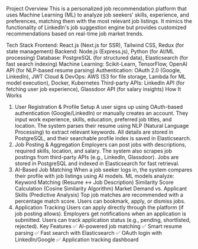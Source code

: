Project Overview
This is a personalized job recommendation platform that uses Machine Learning (ML) to analyze job seekers’ skills, experience, and preferences, matching them with the most relevant job listings. It mimics the functionality of LinkedIn's job suggestion engine but provides customized recommendations based on real-time job market trends.

Tech Stack
Frontend: React.js (Next.js for SSR), Tailwind CSS, Redux (for state management)
Backend: Node.js (Express.js), Python (for AI/ML processing)
Database: PostgreSQL (for structured data), Elasticsearch (for fast search indexing)
Machine Learning: Scikit-Learn, TensorFlow, OpenAI API (for NLP-based resume parsing)
Authentication: OAuth 2.0 (Google, LinkedIn), JWT
Cloud & DevOps: AWS (S3 for file storage, Lambda for ML model execution), Docker, Kubernetes
Third-party APIs: LinkedIn API (for fetching user job experience), Glassdoor API (for salary insights)
How It Works
1. User Registration & Profile Setup
A user signs up using OAuth-based authentication (Google/LinkedIn) or manually creates an account.
They input work experience, skills, education, preferred job titles, and location.
The system parses their resume using NLP (Natural Language Processing) to extract relevant keywords.
All details are stored in PostgreSQL, and their searchable profile index is saved in Elasticsearch.
2. Job Posting & Aggregation
Employers can post jobs with descriptions, required skills, location, and salary.
The system also scrapes job postings from third-party APIs (e.g., LinkedIn, Glassdoor).
Jobs are stored in PostgreSQL and indexed in Elasticsearch for fast retrieval.
3. AI-Based Job Matching
When a job seeker logs in, the system compares their profile with job listings using AI models.
ML models analyze:
Keyword Matching (Resume ↔ Job Description)
Similarity Score Calculation (Cosine Similarity Algorithm)
Market Demand vs. Applicant Skills (Predictive Analysis)
Top job matches are recommended with a percentage match score.
Users can bookmark, apply, or dismiss jobs.
4. Application Tracking
Users can apply directly through the platform (if job posting allows).
Employers get notifications when an application is submitted.
Users can track application status (e.g., pending, shortlisted, rejected).
Key Features
✅ AI-powered job matching
✅ Smart resume parsing
✅ Fast search with Elasticsearch
✅ OAuth login with LinkedIn/Google
✅ Application tracking dashboard

